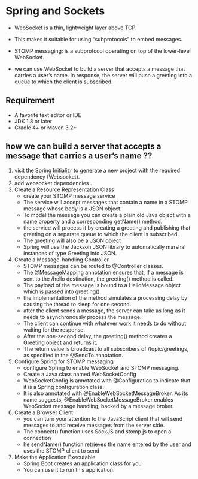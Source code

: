 # Spring and Sockets

* WebSocket is a thin, lightweight layer above TCP.
* This makes it suitable for using “subprotocols” to embed messages.
* STOMP messaging: is a subprotocol operating on top of the lower-level WebSocket.

* we can use WebSocket to build a server that accepts a message that carries a user’s name. In response, the server will push a greeting into a queue to which the client is subscribed.


## Requirement

* A favorite text editor or IDE
* JDK 1.8 or later
* Gradle 4+ or Maven 3.2+

## how we can build a server that accepts a message that carries a user’s name ??

1. visit the [Spring Initializr](https://start.spring.io/) to generate a new project with the required dependency (Websocket).
2. add websocket dependencies .
3. Create a Resource Representation Class
    * create your STOMP message service
    * The service will accept messages that contain a name in a STOMP message whose body is a JSON object.
    * To model the message you can create a plain old Java object with a name property and a corresponding getName() method.
    * the service will process it by creating a greeting and publishing that greeting on a separate queue to which the client is subscribed. 
    * The greeting will also be a JSON object
    * Spring will use the Jackson JSON library to automatically marshal instances of type Greeting into JSON.
4. Create a Message-handling Controller
    * STOMP messages can be routed to @Controller classes.
    * The @MessageMapping annotation ensures that, if a message is sent to the /hello destination, the greeting() method is called.
    * The payload of the message is bound to a HelloMessage object which is passed into greeting().
    * the implementation of the method simulates a processing delay by causing the thread to sleep for one second. 
    * after the client sends a message, the server can take as long as it needs to asynchronously process the message.
    * The client can continue with whatever work it needs to do without waiting for the response.
    * After the one-second delay, the greeting() method creates a Greeting object and returns it. 
    * The return value is broadcast to all subscribers of /topic/greetings, as specified in the @SendTo annotation. 
5. Configure Spring for STOMP messaging
    * configure Spring to enable WebSocket and STOMP messaging.
    * Create a Java class named WebSocketConfig
    * WebSocketConfig is annotated with @Configuration to indicate that it is a Spring configuration class.
    * It is also annotated with @EnableWebSocketMessageBroker. As its name suggests, @EnableWebSocketMessageBroker enables WebSocket message handling, backed by a message broker.
6. Create a Browser Client
    * you can turn your attention to the JavaScript client that will send messages to and receive messages from the server side.
    * The connect() function uses SockJS and stomp.js to open a connection
    * he sendName() function retrieves the name entered by the user and uses the STOMP client to send
7. Make the Application Executable
    * Spring Boot creates an application class for you
    * You can use it to run this application. 